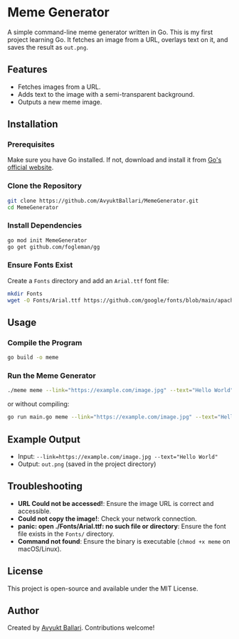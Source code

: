 # Meme Generator

A simple command-line meme generator written in Go. This is my first project learning Go. It fetches an image from a URL, overlays text on it, and saves the result as `out.png`.

## Features
- Fetches images from a URL.
- Adds text to the image with a semi-transparent background.
- Outputs a new meme image.

## Installation

### Prerequisites
Make sure you have Go installed. If not, download and install it from [Go's official website](https://go.dev/dl/).

### Clone the Repository
```sh
git clone https://github.com/AvyuktBallari/MemeGenerator.git
cd MemeGenerator
```

### Install Dependencies
```sh
go mod init MemeGenerator
go get github.com/fogleman/gg
```

### Ensure Fonts Exist
Create a `Fonts` directory and add an `Arial.ttf` font file:
```sh
mkdir Fonts
wget -O Fonts/Arial.ttf https://github.com/google/fonts/blob/main/apache/arial/Arial.ttf?raw=true
```

## Usage
### Compile the Program
```sh
go build -o meme
```

### Run the Meme Generator
```sh
./meme meme --link="https://example.com/image.jpg" --text="Hello World"
```

or without compiling:
```sh
go run main.go meme --link="https://example.com/image.jpg" --text="Hello World"
```

## Example Output
- Input: `--link=https://example.com/image.jpg --text="Hello World"`
- Output: `out.png` (saved in the project directory)

## Troubleshooting
- **URL Could not be accessed!**: Ensure the image URL is correct and accessible.
- **Could not copy the image!**: Check your network connection.
- **panic: open ./Fonts/Arial.ttf: no such file or directory**: Ensure the font file exists in the `Fonts/` directory.
- **Command not found**: Ensure the binary is executable (`chmod +x meme` on macOS/Linux).

## License
This project is open-source and available under the MIT License.

## Author
Created by [Avyukt Ballari](https://github.com/AvyuktBallari). Contributions welcome!

